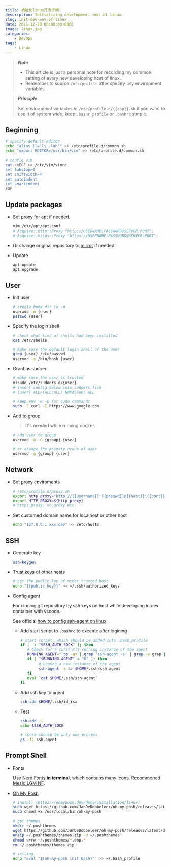 ```yaml
---
title: 初始化linux开发环境
description: Initializing development host of linux. 
slug: init-dev-env-of-linux
date: 2021-12-20 00:00:00+0000
image: linux.jpg
categories:
    - DevOps
tags:
    - Linux
---
```


> ***Note***
>
> - This article is just a personal note for recording my common setting of every new developing host of linux. 
> - Remember to source `/etc/profile` after specify any environment variables.

> ***Principle***
>
> Set environment variables in `/etc/profile.d/{{app}}.sh`  if you want to use it of system wide, keep `.bashr_profile` or `.bashrc` simple. 

## Beginning

```bash
# specify default editor
echo "alias ll='ls -lah'" >> /etc/profile.d/common.sh
echo "export EDITOR=/usr/bin/vim" >> /etc/profile.d/common.sh

# config vim 
cat <<EOF >> /etc/vim/vimrc
set tabstop=4
set shiftwidth=4
set autoindent
set smartindent
EOF
```

## Update packages

- Set proxy for apt if needed. 

    ```bash
    vim /etc/apt/apt.conf
    # Acquire::http::Proxy "http://USERNAME:PASSWORD@SERVER:PORT";
    # Acquire::https::Proxy "https://USERNAME:PASSWORD@SERVER:PORT";
    ```
    
- Or change original repository to [mirror](https://www.debian.org/mirror/list) if needed

- Update

    ```bash
    apt update
    apt upgrade
    ```

## User

- Init user

  ```bash
  # create home dir \w -m
  useradd -m {user}
  passwd {user}
  ```

- Specify the login shell

  ```bash
  # check what kind of shells had been installed
  cat /etc/shells
  
  # make sure the default login shell of the user 
  grep {user} /etc/passwd
  usermod -s /bin/bash {user}
  ```
  
- Grant as sudoer

  ```bash
  # make sure the user is trusted
  visudo /etc/sudoers.d/{user}
  # insert config below into sudoers file
  # {user} ALL=(ALL:ALL) NOPASSWD: ALL
  
  # keep env \w -E for sudo commands
  sudo -E curl -I https://www.google.com
  ```
  
- Add to group

  > It's needed while running docker. 

  ```bash
  # add user to group
  usermod -a -G {group} {user}
  
  # or change the primary group of user 
  usermod -g {group} {user}
  ```

## Network

- Set proxy enviroments

  ```bash
  # /etc/profile.d/proxy.sh
  export http_proxy="http://{{username}}:{{passwd}}@{{host}}:{{port}}"
  export HTTP_PROXY=${http_proxy}
  # https_proxy, no_proxy etc.
  ```
  
- Set customed domain name for localhost or other host

  ```bash
  echo "127.0.0.1 xxx.dev" >> /etc/hosts
  ```

## SSH

- Generate key

  ```bash
  ssh-keygen
  ```

- Trust keys of other hosts

  ```bash
  # get the public key of other trusted host
  echo "{{public_key}}" >> ~/.ssh/authorized_keys
  ```

- Config agent

  For cloning git repository by ssh keys on host while developing in dev container with vscode. 

  See official [how to config ssh-agent on linux](https://code.visualstudio.com/docs/remote/containers#_using-ssh-keys). 
  
  - Add start script to `.bashrc` to execute after logining
  
      ```bash
      # start script, which should be added into .bash_profile
      if [ -z "$SSH_AUTH_SOCK" ]; then
         # Check for a currently running instance of the agent
         RUNNING_AGENT="`ps -ax | grep 'ssh-agent -s' | grep -v grep | wc -l | tr -d '[:space:]'`"
         if [ "$RUNNING_AGENT" = "0" ]; then
              # Launch a new instance of the agent
              ssh-agent -s &> $HOME/.ssh/ssh-agent
         fi
         eval `cat $HOME/.ssh/ssh-agent`
      fi
      ```
      
  - Add ssh key to agent
    
    
      ```bash
      ssh-add $HOME/.ssh/id_rsa
      ```
      
  - Test
    
      ```bash
      ssh-add -l
      echo $SSH_AUTH_SOCK
      
      # there should be only one process
      ps -fC ssh-agent
      ```


## Prompt Shell

- Fonts

  Use [Nerd Fonts](https://www.nerdfonts.com/) **in terminal**, which contains many icons. Recommoned [Meslo LGM NF](https://github.com/ryanoasis/nerd-fonts/releases). 

- [Oh My Posh](https://ohmyposh.dev/)

  ```bash
  # install (https://ohmyposh.dev/docs/installation/linux)
  sudo wget https://github.com/JanDeDobbeleer/oh-my-posh/releases/latest/download/posh-linux-amd64 -O /usr/local/bin/oh-my-posh
  sudo chmod +x /usr/local/bin/oh-my-posh
  
  # get themes
  mkdir ~/.poshthemes
  wget https://github.com/JanDeDobbeleer/oh-my-posh/releases/latest/download/themes.zip -O ~/.poshthemes/themes.zip
  unzip ~/.poshthemes/themes.zip -d ~/.poshthemes
  chmod u+rw ~/.poshthemes/*.omp.*
  rm ~/.poshthemes/themes.zip
  
  # setting 
  echo 'eval "$(oh-my-posh init bash)"' >> ~/.bash_profile
  ```
